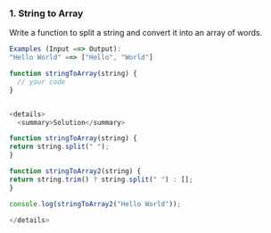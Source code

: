 ### 1. String to Array

Write a function to split a string and convert it into an array of words.

```javascript
Examples (Input ==> Output):
"Hello World" ==> ["Hello", "World"]

function stringToArray(string) {
  // your code
}


<details>
  <summary>Solution</summary>

function stringToArray(string) {
return string.split(" ");
}

function stringToArray2(string) {
return string.trim() ? string.split(" ") : [];
}

console.log(stringToArray2("Hello World"));

</details>

```
